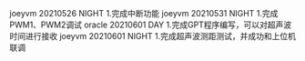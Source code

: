 joeyvm 20210526 NIGHT
	1.完成中断功能
joeyvm 20210531 NIGHT
	1.完成PWM1、PWM2调试
oracle 20210601	DAY
	1.完成GPT程序编写，可以对超声波时间进行接收
joeyvm 20210601 NIGHT
	1.完成超声波测距测试，并成功和上位机联调